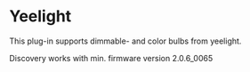 # Yeelight

This plug-in supports dimmable- and color bulbs from yeelight.

Discovery works with min. firmware version 2.0.6_0065
